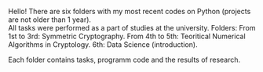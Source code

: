 Hello!
There are six folders with my most recent codes on Python (projects are not older than 1 year).  
All tasks were performed as a part of studies at the university.
Folders:
  From 1st to 3rd: Symmetric Cryptography.
  From 4th to 5th: Teoritical Numerical Algorithms in Cryptology.
  6th: Data Science (introduction).
  
Each folder contains tasks, programm code and the results of research.
